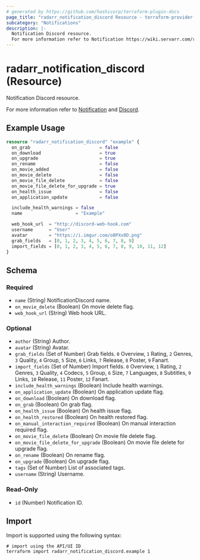 ```yaml
---
# generated by https://github.com/hashicorp/terraform-plugin-docs
page_title: "radarr_notification_discord Resource - terraform-provider-radarr"
subcategory: "Notifications"
description: |-
  Notification Discord resource.
  For more information refer to Notification https://wiki.servarr.com/radarr/settings#connect and Discord https://wiki.servarr.com/radarr/supported#discord.
---
```


# radarr_notification_discord (Resource)

<!-- subcategory:Notifications -->Notification Discord resource.
For more information refer to [Notification](https://wiki.servarr.com/radarr/settings#connect) and [Discord](https://wiki.servarr.com/radarr/supported#discord).

## Example Usage

```terraform
resource "radarr_notification_discord" "example" {
  on_grab                          = false
  on_download                      = true
  on_upgrade                       = true
  on_rename                        = false
  on_movie_added                   = false
  on_movie_delete                  = false
  on_movie_file_delete             = false
  on_movie_file_delete_for_upgrade = true
  on_health_issue                  = false
  on_application_update            = false

  include_health_warnings = false
  name                    = "Example"

  web_hook_url  = "http://discord-web-hook.com"
  username      = "User"
  avatar        = "https://i.imgur.com/oBPXx0D.png"
  grab_fields   = [0, 1, 2, 3, 4, 5, 6, 7, 8, 9]
  import_fields = [0, 1, 2, 3, 4, 5, 6, 7, 8, 9, 10, 11, 12]
}
```

<!-- schema generated by tfplugindocs -->
## Schema

### Required

- `name` (String) NotificationDiscord name.
- `on_movie_delete` (Boolean) On movie delete flag.
- `web_hook_url` (String) Web hook URL.

### Optional

- `author` (String) Author.
- `avatar` (String) Avatar.
- `grab_fields` (Set of Number) Grab fields. `0` Overview, `1` Rating, `2` Genres, `3` Quality, `4` Group, `5` Size, `6` Links, `7` Release, `8` Poster, `9` Fanart.
- `import_fields` (Set of Number) Import fields. `0` Overview, `1` Rating, `2` Genres, `3` Quality, `4` Codecs, `5` Group, `6` Size, `7` Languages, `8` Subtitles, `9` Links, `10` Release, `11` Poster, `12` Fanart.
- `include_health_warnings` (Boolean) Include health warnings.
- `on_application_update` (Boolean) On application update flag.
- `on_download` (Boolean) On download flag.
- `on_grab` (Boolean) On grab flag.
- `on_health_issue` (Boolean) On health issue flag.
- `on_health_restored` (Boolean) On health restored flag.
- `on_manual_interaction_required` (Boolean) On manual interaction required flag.
- `on_movie_file_delete` (Boolean) On movie file delete flag.
- `on_movie_file_delete_for_upgrade` (Boolean) On movie file delete for upgrade flag.
- `on_rename` (Boolean) On rename flag.
- `on_upgrade` (Boolean) On upgrade flag.
- `tags` (Set of Number) List of associated tags.
- `username` (String) Username.

### Read-Only

- `id` (Number) Notification ID.

## Import

Import is supported using the following syntax:

```shell
# import using the API/UI ID
terraform import radarr_notification_discord.example 1
```
